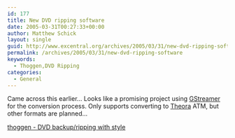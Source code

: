 ```yaml
---
id: 177
title: New DVD ripping software
date: 2005-03-31T00:27:33+00:00
author: Matthew Schick
layout: single
guid: http://www.excentral.org/archives/2005/03/31/new-dvd-ripping-software/
permalink: /archives/2005/03/31/new-dvd-ripping-software
keywords:
  - Thoggen,DVD Ripping
categories:
  - General
---
```

Came across this earlier... Looks like a promising project using <a href="http://gstreamer.freedesktop.org/">GStreamer</a> for the conversion process.  Only supports converting to <a href="http://www.theora.org/">Theora</a> ATM, but other formats are planned...

<a href="http://thoggen.net/">thoggen - DVD backup/ripping with style</a>
